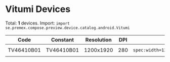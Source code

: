# Vitumi Devices

Total: **1** devices. Import: `import se.premex.compose.preview.device.catalog.android.Vitumi`

| Code | Constant | Resolution | DPI | Compose Spec | Preview Usage |
|------|----------|------------|-----|-------------|---------------|
| TV46410B01 | TV46410B01 | 1200x1920 | 280 | `spec:width=1200px,height=1920px,dpi=280` | `@Preview(device = Vitumi.TV46410B01)` |

<!-- Generated automatically. Do not edit manually. -->
